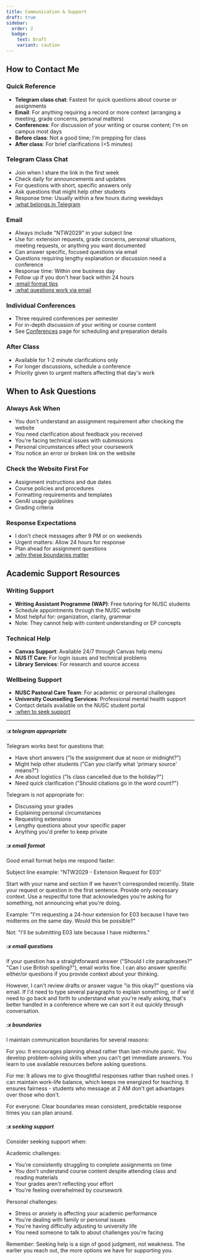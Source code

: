 ```yaml
---
title: Communication & Support
draft: true
sidebar:
  order: 2
  badge:
    text: Draft
    variant: caution
---
```


## How to Contact Me

### Quick Reference

- **Telegram class chat**: Fastest for quick questions about course or assignments
- **Email**: For anything requiring a record or more context (arranging a meeting, grade concerns, personal matters)
- **Conferences**: For discussion of your writing or course content; I'm on campus most days
- **Before class**: Not a good time; I'm prepping for class
- **After class**: For brief clarifications (<5 minutes)

### Telegram Class Chat

- Join when I share the link in the first week
- Check daily for announcements and updates
- For questions with short, specific answers only
- Ask questions that might help other students
- Response time: Usually within a few hours during weekdays
- [:what belongs in Telegram](#x-telegram-appropriate)

### Email

- Always include "NTW2029" in your subject line
- Use for: extension requests, grade concerns, personal situations, meeting requests, or anything you want documented
- Can answer specific, focused questions via email
- Questions requiring lengthy explanation or discussion need a conference
- Response time: Within one business day
- Follow up if you don't hear back within 24 hours
- [:email format tips](#x-email-format)
- [:what questions work via email](#x-email-questions)

### Individual Conferences

- Three required conferences per semester
- For in-depth discussion of your writing or course content
- See [Conferences](/course-info/conferences) page for scheduling and preparation details

### After Class

- Available for 1-2 minute clarifications only
- For longer discussions, schedule a conference
- Priority given to urgent matters affecting that day's work

## When to Ask Questions

### Always Ask When

- You don't understand an assignment requirement after checking the website
- You need clarification about feedback you received
- You're facing technical issues with submissions
- Personal circumstances affect your coursework
- You notice an error or broken link on the website

### Check the Website First For

- Assignment instructions and due dates
- Course policies and procedures
- Formatting requirements and templates
- GenAI usage guidelines
- Grading criteria

### Response Expectations

- I don't check messages after 9 PM or on weekends
- Urgent matters: Allow 24 hours for response
- Plan ahead for assignment questions
- [:why these boundaries matter](#x-boundaries)

## Academic Support Resources

### Writing Support

- **Writing Assistant Programme (WAP)**: Free tutoring for NUSC students
- Schedule appointments through the NUSC website
- Most helpful for: organization, clarity, grammar
- Note: They cannot help with content understanding or EP concepts

### Technical Help

- **Canvas Support**: Available 24/7 through Canvas help menu
- **NUS IT Care**: For login issues and technical problems
- **Library Services**: For research and source access

### Wellbeing Support

- **NUSC Pastoral Care Team**: For academic or personal challenges
- **University Counselling Services**: Professional mental health support
- Contact details available on the NUSC student portal
- [:when to seek support](#x-seeking-support)

---

##### :x telegram appropriate

Telegram works best for questions that:

- Have short answers ("Is the assignment due at noon or midnight?")
- Might help other students ("Can you clarify what 'primary source' means?")
- Are about logistics ("Is class cancelled due to the holiday?")
- Need quick clarification ("Should citations go in the word count?")

Telegram is not appropriate for:

- Discussing your grades
- Explaining personal circumstances
- Requesting extensions
- Lengthy questions about your specific paper
- Anything you'd prefer to keep private

##### :x email format

Good email format helps me respond faster:

Subject line example: "NTW2029 - Extension Request for E03"

Start with your name and section if we haven't corresponded recently. State your request or question in the first sentence. Provide only necessary context. Use a respectful tone that acknowledges you're asking for something, not announcing what you're doing.

Example: "I'm requesting a 24-hour extension for E03 because I have two midterms on the same day. Would this be possible?"

Not: "I'll be submitting E03 late because I have midterms."

##### :x email questions

If your question has a straightforward answer ("Should I cite paraphrases?" "Can I use British spelling?"), email works fine. I can also answer specific either/or questions if you provide context about your thinking.

However, I can't review drafts or answer vague "is this okay?" questions via email. If I'd need to type several paragraphs to explain something, or if we'd need to go back and forth to understand what you're really asking, that's better handled in a conference where we can sort it out quickly through conversation.

##### :x boundaries

I maintain communication boundaries for several reasons:

For you: It encourages planning ahead rather than last-minute panic. You develop problem-solving skills when you can't get immediate answers. You learn to use available resources before asking questions.

For me: It allows me to give thoughtful responses rather than rushed ones. I can maintain work-life balance, which keeps me energized for teaching. It ensures fairness - students who message at 2 AM don't get advantages over those who don't.

For everyone: Clear boundaries mean consistent, predictable response times you can plan around.

##### :x seeking support

Consider seeking support when:

Academic challenges:

- You're consistently struggling to complete assignments on time
- You don't understand course content despite attending class and reading materials
- Your grades aren't reflecting your effort
- You're feeling overwhelmed by coursework

Personal challenges:

- Stress or anxiety is affecting your academic performance
- You're dealing with family or personal issues
- You're having difficulty adjusting to university life
- You need someone to talk to about challenges you're facing

Remember: Seeking help is a sign of good judgment, not weakness. The earlier you reach out, the more options we have for supporting you.
